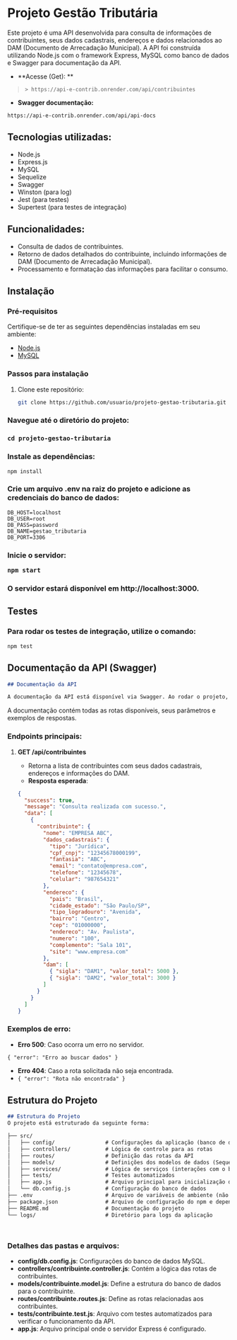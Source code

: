 # Projeto Gestão Tributária

Este projeto é uma API desenvolvida para consulta de informações de contribuintes, seus dados cadastrais, endereços e dados relacionados ao DAM (Documento de Arrecadação Municipal). A API foi construída utilizando Node.js com o framework Express, MySQL como banco de dados e Swagger para documentação da API.

* **Acesse (Get): **

> ```
>> https://api-e-contrib.onrender.com/api/contribuintes
> ```

* **Swagger documentação:**

```
https://api-e-contrib.onrender.com/api/api-docs
```

## Tecnologias utilizadas:

- Node.js
- Express.js
- MySQL
- Sequelize
- Swagger
- Winston (para log)
- Jest (para testes)
- Supertest (para testes de integração)

## Funcionalidades:

- Consulta de dados de contribuintes.
- Retorno de dados detalhados do contribuinte, incluindo informações de DAM (Documento de Arrecadação Municipal).
- Processamento e formatação das informações para facilitar o consumo.

## Instalação

### Pré-requisitos

Certifique-se de ter as seguintes dependências instaladas em seu ambiente:

- [Node.js](https://nodejs.org/)
- [MySQL](https://www.mysql.com/)

### Passos para instalação

1. Clone este repositório:

   ```bash
   git clone https://github.com/usuario/projeto-gestao-tributaria.git
   ```

<h3> Navegue até o diretório do projeto:<h3>

`cd projeto-gestao-tributaria`

<h3> Instale as dependências:</h3>

`npm install`

<h3> Crie um arquivo .env na raiz do projeto e adicione as credenciais do banco de dados:</h3>

```
DB_HOST=localhost
DB_USER=root
DB_PASS=password
DB_NAME=gestao_tributaria
DB_PORT=3306
```

<h3> Inicie o servidor:

`npm start`

<h3>O servidor estará disponível em http://localhost:3000.</h3>

<h2>Testes</h2>
<h3>Para rodar os testes de integração, utilize o comando:</h3>

`npm test`

## Documentação da API (Swagger)

```markdown
## Documentação da API

A documentação da API está disponível via Swagger. Ao rodar o projeto, acesse a documentação em:

```

A documentação contém todas as rotas disponíveis, seus parâmetros e exemplos de respostas.

### Endpoints principais:

1. **GET /api/contribuintes**

   - Retorna a lista de contribuintes com seus dados cadastrais, endereços e informações do DAM.
   - **Resposta esperada**:

   ```json
   {
     "success": true,
     "message": "Consulta realizada com sucesso.",
     "data": [
       {
         "contribuinte": {
           "nome": "EMPRESA ABC",
           "dados_cadastrais": {
             "tipo": "Jurídica",
             "cpf_cnpj": "12345678000199",
             "fantasia": "ABC",
             "email": "contato@empresa.com",
             "telefone": "12345678",
             "celular": "987654321"
           },
           "endereco": {
             "pais": "Brasil",
             "cidade_estado": "São Paulo/SP",
             "tipo_logradouro": "Avenida",
             "bairro": "Centro",
             "cep": "01000000",
             "endereco": "Av. Paulista",
             "numero": "100",
             "complemento": "Sala 101",
             "site": "www.empresa.com"
           },
           "dam": [
             { "sigla": "DAM1", "valor_total": 5000 },
             { "sigla": "DAM2", "valor_total": 3000 }
           ]
         }
       }
     ]
   }
   ```

### Exemplos de erro:

* **Erro 500**: Caso ocorra um erro no servidor.

`{ "error": "Erro ao buscar dados" }`

* **Erro 404**: Caso a rota solicitada não seja encontrada.
* `{ "error": "Rota não encontrada" }`

## Estrutura do Projeto

```markdown
## Estrutura do Projeto
O projeto está estruturado da seguinte forma:

├── src/
│   ├── config/                # Configurações da aplicação (banco de dados, etc)
│   ├── controllers/           # Lógica de controle para as rotas
│   ├── routes/                # Definição das rotas da API
│   ├── models/                # Definições dos modelos de dados (Sequelize)
│   ├── services/              # Lógica de serviços (interações com o banco, etc)
│   ├── tests/                 # Testes automatizados
│   ├── app.js                 # Arquivo principal para inicialização do servidor
│   └── db.config.js           # Configuração do banco de dados
├── .env                       # Arquivo de variáveis de ambiente (não comitar no repositório)
├── package.json               # Arquivo de configuração do npm e dependências
├── README.md                  # Documentação do projeto
└── logs/                      # Diretório para logs da aplicação




```

### Detalhes das pastas e arquivos:

- **config/db.config.js**: Configurações do banco de dados MySQL.
- **controllers/contribuinte.controller.js**: Contém a lógica das rotas de contribuintes.
- **models/contribuinte.model.js**: Define a estrutura do banco de dados para o contribuinte.
- **routes/contribuinte.routes.js**: Define as rotas relacionadas aos contribuintes.
- **tests/contribuinte.test.js**: Arquivo com testes automatizados para verificar o funcionamento da API.
- **app.js**: Arquivo principal onde o servidor Express é configurado.
